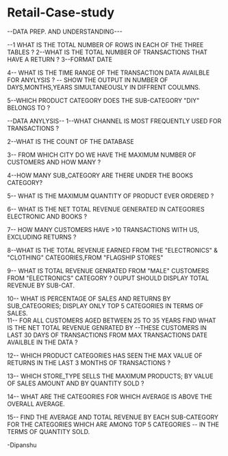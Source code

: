 # Retail-Case-study

--DATA PREP. AND UNDERSTANDING---

--1 WHAT IS THE TOTAL NUMBER OF ROWS IN EACH OF THE THREE TABLES ?
2--WHAT IS THE TOTAL NUMBER OF TRANSACTIONS THAT HAVE A RETURN ?
3--FORMAT DATE

4-- WHAT IS THE TIME RANGE OF THE TRANSACTION DATA AVAILBLE FOR ANYLYSIS ? 
--  SHOW THE OUTPUT IN NUMBER OF DAYS,MONTHS,YEARS SIMULTANEOUSLY IN DIFFRENT COULMNS.

5--WHICH PRODUCT CATEGORY DOES THE SUB-CATEGORY "DIY" BELONGS TO ?

--DATA ANYLYSIS--
1--WHAT CHANNEL IS MOST FREQUENTLY USED FOR TRANSACTIONS ?

2--WHAT IS THE COUNT OF THE DATABASE 

3-- FROM WHICH CITY DO WE HAVE THE MAXIMUM NUMBER OF CUSTOMERS AND HOW MANY ?

4--HOW MANY SUB_CATEGORY ARE THERE UNDER THE BOOKS CATEGORY?

5-- WHAT IS THE MAXIMUM QUANTITY OF PRODUCT EVER ORDERED ?

6-- WHAT IS THE NET TOTAL REVENUE GENERATED IN CATEGORIES ELECTRONIC AND BOOKS ?

7-- HOW MANY CUSTOMERS HAVE >10 TRANSACTIONS WITH US, EXCLUDING RETURNS ?

8--WHAT IS THE TOTAL REVENUE EARNED FROM THE "ELECTRONICS" & "CLOTHING" CATEGORIES,FROM "FLAGSHIP STORES" 

9-- WHAT  IS TOTAL REVENUE GENRATED FROM "MALE" CUSTOMERS  FROM "ELECTRONICS" CATEGORY ? OUPUT SHOULD DISPLAY TOTAL REVENUE  BY SUB-CAT.

10-- WHAT IS PERCENTAGE OF SALES AND RETURNS BY SUB_CATEGORIES;  DISPLAY ONLY TOP 5 CATEGORIES IN TERMS OF SALES.				
11-- FOR ALL CUSTOMERS AGED BETWEEN 25 TO 35 YEARS FIND WHAT IS THE NET TOTAL REVENUE GENRATED BY 
	--THESE CUSTOMERS IN LAST 30 DAYS OF TRANSACTIONS FROM MAX TRANSACTIONS DATE AVAILBLE IN THE DATA ?

12-- WHICH PRODUCT CATEGORIES HAS SEEN THE MAX VALUE OF RETURNS IN THE LAST 3 MONTHS OF TRANSACTIONS ?

13-- WHICH STORE_TYPE SELLS THE MAXIMUM PRODUCTS; BY VALUE OF SALES AMOUNT AND BY QUANTITY SOLD ?

14-- WHAT ARE THE CATEGORIES FOR WHICH AVERAGE IS ABOVE THE OVERALL AVERAGE.

15-- FIND THE AVERAGE AND TOTAL REVENUE BY EACH SUB-CATEGORY FOR THE CATEGORIES WHICH ARE AMONG TOP  5 CATEGORIES 
	 --   IN THE TERMS OF QUANTITY SOLD.

  -Dipanshu




